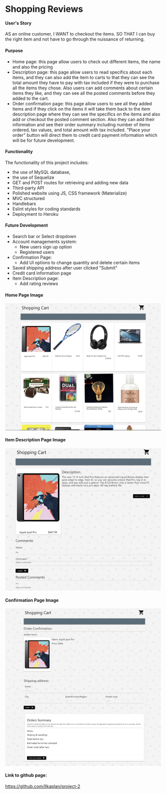 # Shopping Reviews

#### User's Story

AS an online customer, I WANT to checkout the items. SO THAT I can buy the right item and not have to go through the nuissance of returning.

#### Purpose

* Home page: this page allow users to check out different items, the name and also the pricing
* Description page: this page allow users to read specifics about each items, and they can also add the item to carts to that they can see the total amount they have to pay with tax included if they were to purchase all the items they chose. Also users can add comments about certain items they like, and they can see all the posted comments before they added to the cart.
* Order confirmation page: this page allow users to see all they added items and if they click on the items it will take them back to the item description page where they can see the specifics on the items and also add or checkout the posted comment section. Also they can add their information and see their order summary including number of items ordered, tax values, and total amount with tax included. "Place your order" button will direct them to credit card payment information which will be for future development.

#### Functionality

The functionality of this project includes:
* the use of MySQL database, 
* the use of Sequelize
* GET and POST routes for retrieving and adding new data
* Third-party API
* Polished website using JS, CSS framework (Materialize)
* MVC structured 
* Handlebars
* Eslint styles for coding standards
* Deployment to Heroku

#### Future Development

* Search bar or Select dropdown
* Account managements system:
    * New users sign up option
    * Registered users
* Confirmation Page: 
    * Add UI options to change quantity and delete certain items
* Saved shipping address after user clicked "Submit"
* Credit card information page
* Item Description page:
    * Add rating reviews

#### Home Page Image
![image info](./homePage.png)

#### Item Description Page Image
![image info](./descriptionPage.png)

#### Confirmation Page Image
![image info](./confirmationPage.png)


#### Link to github page: 
https://github.com/llkaplan/project-2




